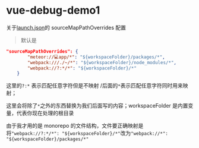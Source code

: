 # vue-debug-demo1

关于[launch.json](../../.vscode/launch.json)的 sourceMapPathOverrides 配置

> 默认是

```json
"sourceMapPathOverrides": {
        "meteor://💻app/*": "${workspaceFolder}/packages/*",
        "webpack:///./~/*": "${workspaceFolder}/node_modules/*",
        "webpack://?:*/*": "${workspaceFolder}/*"
    }
```

这里的`?:*` 表示匹配任意字符但是不映射 /后面的`*`表示匹配任意字符同时用来映射；

这里会将除了`*`之外的东西替换为我们后面写的内容；workspaceFolder 是内置变量，代表你现在处理的根目录

由于我才用的是 monorepo 的文件结构，文件要正确映射是将`"webpack://?:*/*": "${workspaceFolder}/*"`改为`"webpack://*": "${workspaceFolder}/packages/*"`
